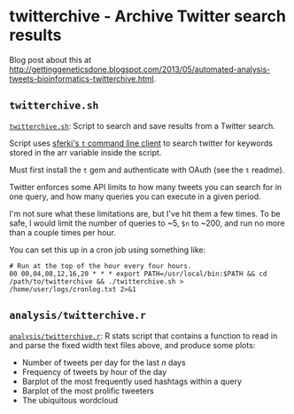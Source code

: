 # twitterchive - Archive Twitter search results
 
Blog post about this at <http://gettinggeneticsdone.blogspot.com/2013/05/automated-analysis-tweets-bioinformatics-twitterchive.html>.

## `twitterchive.sh`

[`twitterchive.sh`](twitterchive.sh): Script to search and save results from a Twitter search.

Script uses [sferki's `t` command line client](https://github.com/sferik/t) to search twitter for keywords stored in the arr variable inside the script.

Must first install the `t` gem and authenticate with OAuth (see the `t` readme).

Twitter enforces some API limits to how many tweets you can search for in one query, and how many queries you can execute in a given period.

I'm not sure what these limitations are, but I've hit them a few times. To be safe, I would limit the number of queries to ~5, `$n` to ~200, and run no more than a couple times per hour.

You can set this up in a cron job using something like:

```
# Run at the top of the hour every four hours. 
00 00,04,08,12,16,20 * * * export PATH=/usr/local/bin:$PATH && cd /path/to/twitterchive && ./twitterchive.sh > /home/user/logs/cronlog.txt 2>&1
```

## `analysis/twitterchive.r`

[`analysis/twitterchive.r`](analysis/twitterchive.r): R stats script that contains a function to read in and parse the fixed width text files above, and produce some plots:

* Number of tweets per day for the last *n* days
* Frequency of tweets by hour of the day
* Barplot of the most frequently used hashtags within a query
* Barplot of the most prolific tweeters
* The ubiquitous wordcloud
